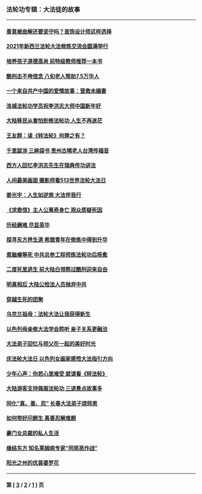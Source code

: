### 法轮功专辑：大法徒的故事
---
#### [善意被曲解还要坚守吗？首饰设计师这样选择](../../pages/nf1147481/n13077575.md?08020430) 
#### [2021年新西兰法轮大法修炼交流会圆满举行](../../pages/nf1147481/n13033149.md?08020430) 
#### [培养孩子道德高尚 前特级教师推荐一本书](../../pages/nf1147481/n12938640.md?08020430) 
#### [酷刑击不垮信念 八旬老人帮助7.5万华人](../../pages/nf1147481/n12880712.md?08020430) 
#### [一个来自共产中国的爱情故事：营救未婚妻](../../pages/nf1147481/n12778386.md?08020430) 
#### [洛城法轮功学员祝李洪志大师中国新年好](../../pages/nf1147481/n12724685.md?08020430) 
#### [大陆移民从害怕到修法轮功 人生不再迷茫](../../pages/nf1147481/n12414325.md?08020430) 
#### [王友群：读《转法轮》何罪之有？](../../pages/nf1147481/n12408647.md?08020430) 
#### [千里跋涉 三麻袋书 贵州古稀老人台湾传福音](../../pages/nf1147481/n12198750.md?08020430) 
#### [西方人回忆李洪志先生在瑞典传功讲法](../../pages/nf1147481/n12099607.md?08020430) 
#### [人间最美画面 摄影师看513世界法轮大法日](../../pages/nf1147481/n12094118.md?08020430) 
#### [姜光宇：人生如逆旅 大法伴我行](../../pages/nf1147481/n12088664.md?08020430) 
#### [《求救信》主人公离奇身亡 观众质疑死因](../../pages/nf1147481/n11845215.md?08020430) 
#### [历经磨难 尽显英华](../../pages/nf1147481/n11723297.md?08020430) 
#### [探寻东方养生道 希腊青年在修炼中得到升华](../../pages/nf1147481/n11494502.md?08020430) 
#### [患脑瘤等死 中共总参工程师炼法轮功后痊愈](../../pages/nf1147481/n11466682.md?08020430) 
#### [二度死里逃生 前大陆白领熬过酷刑迎来自由](../../pages/nf1147481/n11368594.md?08020430) 
#### [明真相后 大陆公检法人员抛弃中共](../../pages/nf1147481/n11358618.md?08020430) 
#### [穿越生死的团聚](../../pages/nf1147481/n11258922.md?08020430) 
#### [乌克兰祖母：法轮大法让我获得新生](../../pages/nf1147481/n11269457.md?08020430) 
#### [以色列母亲修大法学会聆听 亲子关系更融洽](../../pages/nf1147481/n11268195.md?08020430) 
#### [大法弟子回忆与师父在一起的美好时光](../../pages/nf1147481/n11267759.md?08020430) 
#### [庆法轮大法日 以色列女画家感悟大法指引方向](../../pages/nf1147481/n11267735.md?08020430) 
#### [少年心声：你若心里难受 就请看《转法轮》](../../pages/nf1147481/n11267496.md?08020430) 
#### [大陆游客支持佩服法轮功 三退景点故事多](../../pages/nf1147481/n11267378.md?08020430) 
#### [同化“真、善、忍” 长春大法弟子颂师恩](../../pages/nf1147481/n11266497.md?08020430) 
#### [如何带好问题生 真善忍解难题](../../pages/nf1147481/n11243655.md?08020430) 
#### [豪门女总裁的私人生活](../../pages/nf1147481/n10127794.md?08020430) 
#### [缘结东方 知名莱姆病专家“同邪恶作战”](../../pages/nf1147481/n10682468.md?08020430) 
#### [阳光之州的优昙婆罗花](../../pages/nf1147481/n10546697.md?08020430) 

---
#### 第 [ [3](./3.md?08020430) / [2](./2.md?08020430) / [1](./1.md?08020430) ] 页
